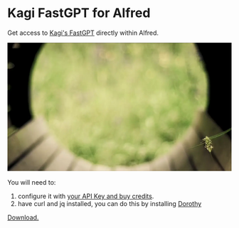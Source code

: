 # Kagi FastGPT for Alfred

Get access to [Kagi's FastGPT](https://kagi.com/fastgpt) directly within Alfred.

![Example Usage of this Kagi FastGPT Workflow for Alfred](https://raw.githubusercontent.com/bevry-labs/alfred-workflows/main/FastGPT/FastGPT.webp)

You will need to:

1. configure it with [your API Key and buy credits](https://help.kagi.com/kagi/api/fastgpt.html#quick-start).
2. have curl and jq installed, you can do this by installing [Dorothy](https://github.com/bevry/dorothy)

[Download.](https://github.com/bevry-labs/alfred-workflows/blob/main/FastGPT/FastGPT.alfredworkflow)
